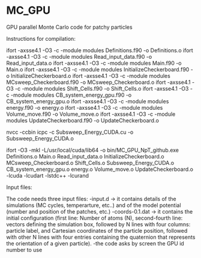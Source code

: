 # MC_GPU
GPU parallel Monte Carlo code for patchy particles


Instructions for compilation:

ifort -axsse4.1 -O3 -c -module modules Definitions.f90 -o Definitions.o
ifort -axsse4.1 -O3 -c -module modules Read_input_data.f90 -o Read_input_data.o
ifort -axsse4.1 -O3 -c -module modules Main.f90 -o Main.o
ifort -axsse4.1 -O3 -c -module modules InitializeCheckerboard.f90 -o InitializeCheckerboard.o
ifort -axsse4.1 -O3 -c -module modules MCsweep_Checkerboard.f90 -o MCsweep_Checkerboard.o
ifort -axsse4.1 -O3 -c -module modules Shift_Cells.f90 -o Shift_Cells.o
ifort -axsse4.1 -O3 -c -module modules CB_system_energy_gpu.f90 -o CB_system_energy_gpu.o
ifort -axsse4.1 -O3 -c -module modules energy.f90 -o energy.o
ifort -axsse4.1 -O3 -c -module modules Volume_move.f90 -o Volume_move.o
ifort -axsse4.1 -O3 -c -module modules UpdateCheckerboard.f90 -o UpdateCheckerboard.o

nvcc -ccbin icpc -c Subsweep_Energy_CUDA.cu -o Subsweep_Energy_CUDA.o

ifort  -O3 -mkl -L/usr/local/cuda/lib64 -o bin/MC_GPU_NpT_github.exe Definitions.o Main.o Read_input_data.o InitializeCheckerboard.o MCsweep_Checkerboard.o Shift_Cells.o Subsweep_Energy_CUDA.o CB_system_energy_gpu.o energy.o Volume_move.o UpdateCheckerboard.o -lcuda -lcudart -lstdc++ -lcurand


Input files:

The code needs three input files:
-input.d -> it contains details of the simulations (MC cycles, temperarture, etc..) and of the model potential (number and position of the patches, etc.)
-coords-0.1.dat -> it contains the initial configuration (first line: Number of atoms (N), second-fourth line: vectors defining the simulation box, followed by N lines with four columns: particle label, and Cartesian coordinates of the particle position, followed with other N lines with four entries containing the quaternion that represents the orientation of a given particle).
-the code asks by screen the GPU id number to use
